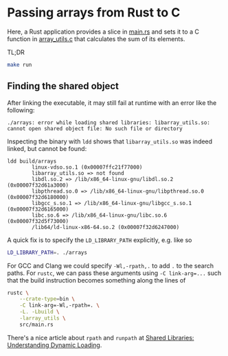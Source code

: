 # Passing arrays from Rust to C

Here, a Rust application provides a slice in [main.rs](src/main.rs) and sets it to a C function in 
[array_utils.c](src/array_utils.c) that calculates the sum of its elements. 

TL;DR

```bash
make run
```

## Finding the shared object

After linking the executable, it may still fail at runtime with an error like the following:

```
./arrays: error while loading shared libraries: libarray_utils.so: cannot open shared object file: No such file or directory
```

Inspecting the binary with `ldd` shows that `libarray_utils.so` was indeed linked,
but cannot be found:

```
ldd build/arrays
        linux-vdso.so.1 (0x00007ffc21f77000)
        libarray_utils.so => not found
        libdl.so.2 => /lib/x86_64-linux-gnu/libdl.so.2 (0x00007f32d61a3000)
        libpthread.so.0 => /lib/x86_64-linux-gnu/libpthread.so.0 (0x00007f32d6180000)
        libgcc_s.so.1 => /lib/x86_64-linux-gnu/libgcc_s.so.1 (0x00007f32d6165000)
        libc.so.6 => /lib/x86_64-linux-gnu/libc.so.6 (0x00007f32d5f73000)
        /lib64/ld-linux-x86-64.so.2 (0x00007f32d6247000)
```

A quick fix is to specify the `LD_LIBRARY_PATH` explicitly, e.g. like so

```bash
LD_LIBRARY_PATH=. ./arrays 
```

For GCC and Clang we could specify `-Wl,-rpath,.` to add `.` to the search paths.
For `rustc`, we can pass these arguments using `-C link-arg=...` such that
the build instruction becomes something along the lines of

```bash
rustc \
    --crate-type=bin \
    -C link-arg=-Wl,-rpath=. \
    -L. -Lbuild \
    -larray_utils \
    src/main.rs
```

There's a nice article about `rpath` and `runpath` at [Shared Libraries: Understanding Dynamic Loading](https://amir.rachum.com/blog/2016/09/17/shared-libraries/).
